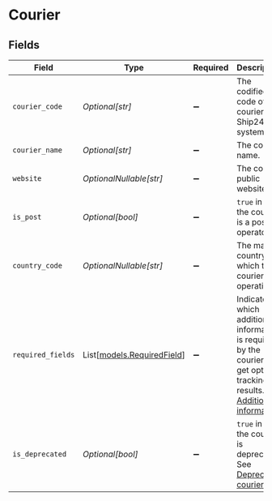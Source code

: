 # Courier


## Fields

| Field                                                                                                                                                                            | Type                                                                                                                                                                             | Required                                                                                                                                                                         | Description                                                                                                                                                                      |
| -------------------------------------------------------------------------------------------------------------------------------------------------------------------------------- | -------------------------------------------------------------------------------------------------------------------------------------------------------------------------------- | -------------------------------------------------------------------------------------------------------------------------------------------------------------------------------- | -------------------------------------------------------------------------------------------------------------------------------------------------------------------------------- |
| `courier_code`                                                                                                                                                                   | *Optional[str]*                                                                                                                                                                  | :heavy_minus_sign:                                                                                                                                                               | The codified code of this courier in Ship24 system.                                                                                                                              |
| `courier_name`                                                                                                                                                                   | *Optional[str]*                                                                                                                                                                  | :heavy_minus_sign:                                                                                                                                                               | The courier name.                                                                                                                                                                |
| `website`                                                                                                                                                                        | *OptionalNullable[str]*                                                                                                                                                          | :heavy_minus_sign:                                                                                                                                                               | The courier public website.                                                                                                                                                      |
| `is_post`                                                                                                                                                                        | *Optional[bool]*                                                                                                                                                                 | :heavy_minus_sign:                                                                                                                                                               | `true` in case the courier is a postal operator.                                                                                                                                 |
| `country_code`                                                                                                                                                                   | *OptionalNullable[str]*                                                                                                                                                          | :heavy_minus_sign:                                                                                                                                                               | The main country in which the courier is operating.                                                                                                                              |
| `required_fields`                                                                                                                                                                | List[[models.RequiredField](../models/requiredfield.md)]                                                                                                                         | :heavy_minus_sign:                                                                                                                                                               | Indicate which additional information is required by the courier to get optimal tracking results. See [Additional information](https://docs.ship24.com/couriers#required-fields) |
| `is_deprecated`                                                                                                                                                                  | *Optional[bool]*                                                                                                                                                                 | :heavy_minus_sign:                                                                                                                                                               | `true` in case the courier is deprecated. See [Deprecated couriers](https://docs.ship24.com/couriers#deprecated-couriers)                                                        |
